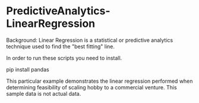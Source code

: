 # PredictiveAnalytics-LinearRegression
Background:  Linear Regression is a statistical or predictive analytics technique used to find the "best fitting" line.  

In order to run these scripts you need to install. 

pip install pandas

This particular example demonstrates the linear regression performed when determining feasibility of scaling hobby to a commercial venture. This sample data is not actual data.
